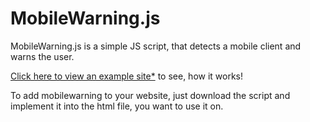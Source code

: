 # MobileWarning.js
MobileWarning.js is a simple JS script, that detects a mobile client and warns the user.

[Click here to view an example site*](http://manolol.ddns.net:2225/projects/mobilewarningjs/example) to see, how it works!

To add mobilewarning to your website, just download the script and implement it into the html file, you want to use it on.
